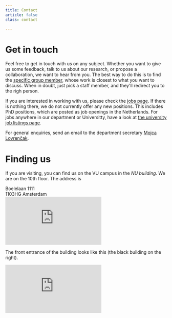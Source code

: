 ```yaml
---
title: Contact
article: false
class: contact

---
```


# Get in touch

Feel free to get in touch with us on any subject. Whether you want to give us some feedback, talk to us about our research, or propose a collaboration, we want to hear from you. The best way to do this is to find the <a href="/about/people">specific group member</a>, whose work is closest to what you want to discuss. When in doubt, just pick a staff member, and they'll redirect you to the righ person. 

If you are interested in working with us, please check the <a href="/about/jobs">jobs
page</a>. If there is nothing there, we do not currently offer any new positions. This includes PhD positions, which are posted as job openings in the Netherlands. For jobs anywhere in our department or Universitty, have a look at [the university job listings page](https://workingat.vu.nl/home).

For general enquiries, send an email to the department secretary <a href="mailto:m.lovrencak@vu.nl">Mojca Lovrenčak</a>.
    
# Finding us

If you are visiting, you can find us on the VU campus in the _NU building_. We are on the 10th floor. The 
    address is

  <div class="address">Boelelaan 1111<br>
  1103HG Amsterdam </div>

<iframe class="gmaps"
      frameborder="0" style="border:0"
      referrerpolicy="no-referrer-when-downgrade"
      src="https://www.google.com/maps/embed/v1/place?key=AIzaSyAacQcTIEs_Fw09Ponicxy2E5n8Jij4_18&q=NU+building+Vrije+Universiteit+Amsterdam"
      allowfullscreen>
</iframe>

The front entrance of the building looks like this (the black building on the right).  

<iframe src="https://www.google.com/maps/embed?pb=!4v1679218877697!6m8!1m7!1sE7Q-FanbFYtfRdAJ8Vuilw!2m2!1d52.33525527115299!2d4.864145060287762!3f169.13382324267923!4f24.332482406276398!5f0.7820865974627469" class="gmaps-photo" style="border:0;" allowfullscreen="" loading="lazy" referrerpolicy="no-referrer-when-downgrade">
</iframe>